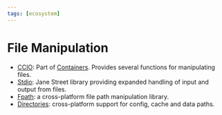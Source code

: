 ```yaml
---
tags: [ecosystem]
---
```


# File Manipulation

* [CCIO](https://github.com/c-cube/ocaml-containers/blob/master/src/core/CCIO.mli):
Part of [Containers](http://c-cube.github.io/ocaml-containers/).
Provides several functions for manipulating files.
* [Stdio](https://github.com/janestreet/stdio):
Jane Street library providing expanded handling of input and output from files.
* [Fpath](https://github.com/dbuenzli/fpath):
a cross-platform file path manipulation library.
* [Directories](https://github.com/OCamlPro/directories):
cross-platform support for config, cache and data paths.
